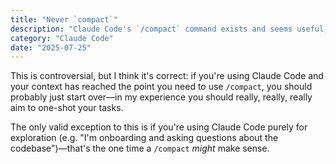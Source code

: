 ```yaml
---
title: "Never `compact`"
description: "Claude Code's `/compact` command exists and seems useful, but should *rarely* be used."
category: "Claude Code"
date: "2025-07-25"
---
```


This is controversial, but I think it's correct: if you're using Claude Code and your context has reached the point you need to use `/compact`, you should probably just start over—in my experience you should really, really, really aim to one-shot your tasks.

The only valid exception to this is if you're using Claude Code purely for exploration (e.g. "I'm onboarding and asking questions about the codebase")—that's the one time a `/compact` *might* make sense.
